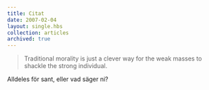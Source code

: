 ```yaml
---
title: Citat
date: 2007-02-04
layout: single.hbs
collection: articles
archived: true
---
```

> Traditional morality is just a clever way for the weak masses to
> shackle the strong individual.

Alldeles för sant, eller vad säger ni?